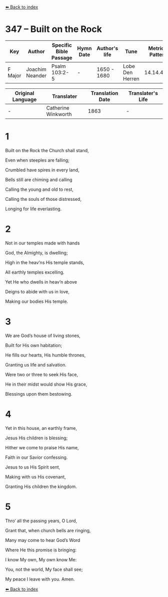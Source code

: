 [⬅️ Back to index](../README.md)

# 347 – Built on the Rock

Key | Author   | Specific Bible Passage     |Hymn Date |Author's life |Tune |Metrical Pattern   |Composer/Source                                                                                        
-- | --------- | ---------------------------|----------|--------------|-----|-------------------|-------------   
F Major  | Joachim Neander      | Psalm 103:2-5 | -  | 1650 - 1680 | Lobe Den Herren | 14.14.4.7.8 | Chorale Book for England, 1863 

Original Language | Translater | Translation Date   | Translater's Life     
----------------- | --------- | --------------------|-------------   
\-  | Catherine Winkworth      | 1863 | -  | 1827 - 1878 



# 1

Built on the Rock the Church shall stand,

Even when steeples are falling;

Crumbled have spires in every land,

Bells still are chiming and calling

Calling the young and old to rest,

Calling the souls of those distressed,

Longing for life everlasting.



# 2

Not in our temples made with hands

God, the Almighty, is dwelling;

High in the heav’ns His temple stands,

All earthly temples excelling.

Yet He who dwells in heav’n above

Deigns to abide with us in love,

Making our bodies His temple.



# 3

We are God’s house of living stones,

Built for His own habitation;

He fills our hearts, His humble thrones,

Granting us life and salvation.

Were two or three to seek His face,

He in their midst would show His grace,

Blessings upon them bestowing.



# 4

Yet in this house, an earthly frame,

Jesus His children is blessing;

Hither we come to praise His name,

Faith in our Savior confessing.

Jesus to us His Spirit sent,

Making with us His covenant,

Granting His children the kingdom.



# 5

Thro‘ all the passing years, O Lord,

Grant that, when church bells are ringing,

Many may come to hear God’s Word

Where He this promise is bringing:

I know My own, My own know Me:

You, not the world, My face shall see;

My peace I leave with you. Amen.

[⬅️ Back to index](../README.md)
